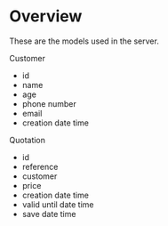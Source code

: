 # Overview

These are the models used in the server.

Customer
 - id
 - name
 - age
 - phone number
 - email
 - creation date time

Quotation
 - id
 - reference
 - customer
 - price
 - creation date time
 - valid until date time
 - save date time